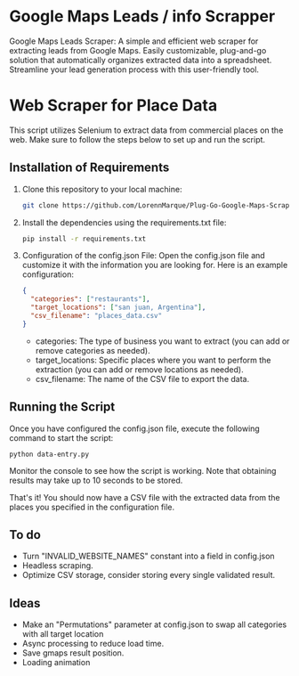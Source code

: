 # Google Maps Leads / info Scrapper

Google Maps Leads Scraper: A simple and efficient web scraper for extracting leads from Google Maps. Easily customizable, plug-and-go solution that automatically organizes extracted data into a spreadsheet. Streamline your lead generation process with this user-friendly tool.

# Web Scraper for Place Data

This script utilizes Selenium to extract data from commercial places on the web. Make sure to follow the steps below to set up and run the script.

## Installation of Requirements

1. Clone this repository to your local machine:

   ```bash
   git clone https://github.com/LorennMarque/Plug-Go-Google-Maps-Scrapper
   ```

2. Install the dependencies using the requirements.txt file:

   ```bash
   pip install -r requirements.txt
   ```

3. Configuration of the config.json File:
   Open the config.json file and customize it with the information you are looking for. Here is an example configuration:

   ```json
   {
     "categories": ["restaurants"],
     "target_locations": ["san juan, Argentina"],
     "csv_filename": "places_data.csv"
   }
   ```

   - categories: The type of business you want to extract (you can add or remove categories as needed).
   - target_locations: Specific places where you want to perform the extraction (you can add or remove locations as needed).
   - csv_filename: The name of the CSV file to export the data.

## Running the Script

Once you have configured the config.json file, execute the following command to start the script:

```
python data-entry.py
```

Monitor the console to see how the script is working. Note that obtaining results may take up to 10 seconds to be stored.

That's it! You should now have a CSV file with the extracted data from the places you specified in the configuration file.

## To do

- Turn "INVALID_WEBSITE_NAMES" constant into a field in config.json
- Headless scraping.
- Optimize CSV storage, consider storing every single validated result.

## Ideas

- Make an "Permutations" parameter at config.json to swap all categories with all target location
- Async processing to reduce load time.
- Save gmaps result position.
- Loading animation
